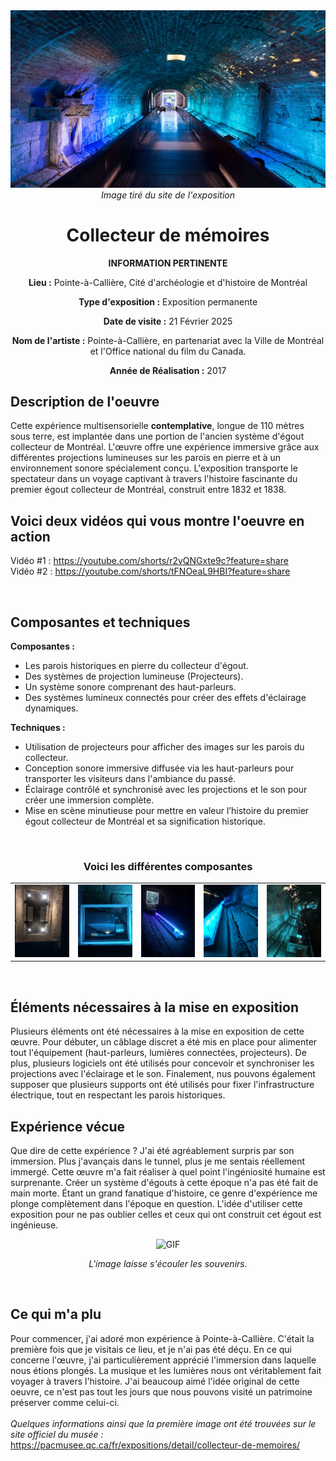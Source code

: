 <div align="center"><img src="https://github.com/MrPoutineQc/H25_V11_inspirations_WARREN/blob/main/exposition_individuelle/medias/grand_plan_oeuvre.jpg" alt="GIF">
<br>
<i>Image tiré du site de l'exposition</i>
</div>

<h1 align="center">Collecteur de mémoires</h1>

<div align=center>

**INFORMATION PERTINENTE**
  
**Lieu :** Pointe-à-Callière, Cité d'archéologie et d'histoire de Montréal
<br>
  
**Type d'exposition :** Exposition permanente
<br>
  
**Date de visite :** 21 Février 2025 

**Nom de l'artiste :** Pointe-à-Callière, en partenariat avec la Ville de Montréal et l'Office national du film du Canada.

**Année de Réalisation :** 2017
</div>

## Description de l'oeuvre 
Cette expérience multisensorielle **contemplative**, longue de 110 mètres sous terre, est implantée dans une portion de l'ancien système d'égout collecteur de Montréal. L'œuvre offre une expérience immersive grâce aux différentes projections lumineuses sur les parois en pierre et à un environnement sonore spécialement conçu. L'exposition transporte le spectateur dans un voyage captivant à travers l'histoire fascinante du premier égout collecteur de Montréal, construit entre 1832 et 1838.

## Voici deux vidéos qui vous montre l'oeuvre en action

Vidéo #1 : https://youtube.com/shorts/r2vQNGxte9c?feature=share
<br>
Vidéo #2 : https://youtube.com/shorts/tFNOeaL9HBI?feature=share

<br>

## Composantes et techniques
**Composantes :**
- Les parois historiques en pierre du collecteur d'égout.
- Des systèmes de projection lumineuse (Projecteurs).
- Un système sonore comprenant des haut-parleurs.
- Des systèmes lumineux connectés pour créer des effets d'éclairage dynamiques.

**Techniques :**
- Utilisation de projecteurs pour afficher des images sur les parois du collecteur.
- Conception sonore immersive diffusée via les haut-parleurs pour transporter les visiteurs dans l'ambiance du passé.
- Éclairage contrôlé et synchronisé avec les projections et le son pour créer une immersion complète.
- Mise en scène minutieuse pour mettre en valeur l’histoire du premier égout collecteur de Montréal et sa signification historique.

<br>
<h3 align="center">Voici les différentes composantes</h3>
<table align="center">
  <tr>
    <td><img src="https://github.com/MrPoutineQc/H25_V11_inspirations_WARREN/blob/main/exposition_individuelle/medias/haut_parleur.jpeg"></td>
    <td><img src="https://github.com/MrPoutineQc/H25_V11_inspirations_WARREN/blob/main/exposition_individuelle/medias/projecteur_dlp.jpeg" ></td>
    <td><img src="https://github.com/MrPoutineQc/H25_V11_inspirations_WARREN/blob/main/exposition_individuelle/medias/derriere_lampe.jfif" ></td>
    <td><img src="https://github.com/MrPoutineQc/H25_V11_inspirations_WARREN/blob/main/exposition_individuelle/medias/perspective_lampe.jfif"></td>
    <td><img src="https://github.com/MrPoutineQc/H25_V11_inspirations_WARREN/blob/main/exposition_individuelle/medias/perspective_lumiere_projecteur.jpeg"></td>
  </tr>
</table>

<br>

## Éléments nécessaires à la mise en exposition	
Plusieurs éléments ont été nécessaires à la mise en exposition de cette œuvre. Pour débuter, un câblage discret a été mis en place pour alimenter tout l'équipement (haut-parleurs, lumières connectées, projecteurs). De plus, plusieurs logiciels ont été utilisés pour concevoir et synchroniser les projections avec l'éclairage et le son. Finalement, nus pouvons également supposer que plusieurs supports ont été utilisés pour fixer l'infrastructure électrique, tout en respectant les parois historiques.

## Expérience vécue
Que dire de cette expérience ? J'ai été agréablement surpris par son immersion. Plus j'avançais dans le tunnel, plus je me sentais réellement immergé. Cette œuvre m'a fait réaliser à quel point l'ingéniosité humaine est surprenante. Créer un système d'égouts à cette époque n'a pas été fait de main morte. Étant un grand fanatique d'histoire, ce genre d'expérience me plonge complètement dans l'époque en question. L'idée d'utiliser cette exposition pour ne pas oublier celles et ceux qui ont construit cet égout est ingénieuse.

<div align="center"><img src="https://github.com/MrPoutineQc/H25_V11_inspirations_WARREN/blob/main/exposition_individuelle/medias/souvenirs_femme.gif" alt="GIF">

<i>L'image laisse s'écouler les souvenirs.</i>
</div>

<br>

## Ce qui m'a plu
Pour commencer, j'ai adoré mon expérience à Pointe-à-Callière. C'était la première fois que je visitais ce lieu, et je n'ai pas été déçu. En ce qui concerne l'œuvre, j'ai particulièrement apprécié l'immersion dans laquelle nous étions plongés. La musique et les lumières nous ont véritablement fait voyager à travers l'histoire. J'ai beaucoup aimé l'idée original de cette oeuvre, ce n'est pas tout les jours que nous pouvons visité un patrimoine préserver comme celui-ci. 
<br>
<br>
_Quelques informations ainsi que la première image ont été trouvées sur le site officiel du musée :_ https://pacmusee.qc.ca/fr/expositions/detail/collecteur-de-memoires/
